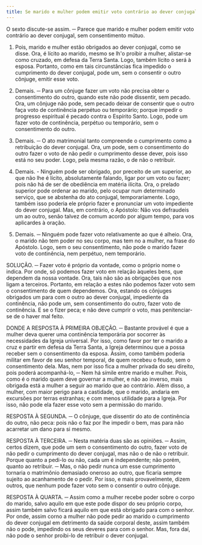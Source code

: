 ```yaml
---
title: Se marido e mulher podem emitir voto contrário ao dever conjugal sem consentimento mútuo
---
```


O sexto discute-se assim. ─ Parece que marido e mulher podem emitir voto contrário ao dever conjugal, sem consentimento mútuo.  

1. Pois, marido e mulher estão obrigados ao dever conjugal, como se disse. Ora, é lícito ao marido, mesmo se lh'o proibir a mulher, alistar-se como cruzado, em defesa da Terra Santa. Logo, também lícito o será à esposa. Portanto, como em tais circunstâncias fica impedido o cumprimento do dever conjugal, pode um, sem o consentir o outro cônjuge, emitir esse voto. 

2. Demais. ─ Para um cônjuge fazer um voto não precisa obter o consentimento do outro, quando este não pode dissentir, sem pecado. Ora, um cônjuge não pode, sem pecado deixar de consentir que o outro faça voto de continência perpétuo ou temporário; porque impedir o progresso espiritual é pecado contra o Espírito Santo. Logo, pode um fazer voto de continência, perpétuo ou temporário, sem o consentimento do outro.  

3. Demais. ─ O ato matrimonial tanto compreende o cumprimento como a retribuição do dever conjugal. Ora, um pode, sem o consentimento do outro fazer o voto de não pedir o cumprimento desse dever, pois isso está no seu poder. Logo, pela mesma razão, o de não o retribuir.  

4. Demais. - Ninguém pode ser obrigado, por preceito de um superior, ao que não lhe é lícito, absolutamente falando, ligar por um voto ou fazer; pois não há de ser de obediência em matéria ilícita. Ora, o prelado superior pode ordenar ao marido, pelo ocupar num determinado serviço, que se abstenha do ato conjugal, temporariamente. Logo, também isso poderia ele próprio fazer e pronunciar um voto impediente do dever conjugal.  Mas, em contrário, o Apóstolo: Não vos defraudeis um ao outro, senão talvez de comum acordo por algum tempo, para vos aplicardes à oração.  

2. Demais. ─ Ninguém pode fazer voto relativamente ao que é alheio. Ora, o marido não tem poder no seu corpo, mas tem no a mulher, na frase do Apóstolo. Logo, sem o seu consentimento, não pode o marido fazer voto de continência, nem perpétuo, nem temporário.  

SOLUÇÃO. ─ Fazer voto é próprio da vontade, como o próprio nome o indica. Por onde, só podemos fazer voto em relação àqueles bens, que dependem da nossa vontade. Ora, tais não são as obrigações que nos ligam a terceiros. Portanto, em relação a estes não podemos fazer voto sem o consentimento de quem dependemos. Ora, estando os cônjuges obrigados um para com o outro ao dever conjugal, impediente da continência, não pode um, sem consentimento do outro, fazer voto de continência. E se o fizer peca; e não deve cumprir o voto, mas penitenciar-se de o haver mal feito.  

DONDE A RESPOSTA À PRIMEIRA OBJEÇÃO. ─ Bastante provável é que a mulher deva querer uma continência temporária por socorrer às necessidades da Igreja universal. Por isso, como favor por ter o marido a cruz e partir em defesa da Terra Santa, a Igreja determinou que a possa receber sem o consentimento da esposa. Assim, como também poderia militar em favor de seu senhor temporal, de quem recebeu o feudo, sem o consentimento dela. Mas, nem por isso fica a mulher privada do seu direito, pois poderá acompanhá-lo, ─ Nem há símile entre marido e mulher. Pois, como é o marido quem deve governar a mulher, e não ao inverso, mais obrigada está a mulher a seguir ao marido que ao contrário. Além disso, a mulher, com maior perigo para a castidade, que o marido, andaria em excursões por terras estranhas; e com menos utilidade para a Igreja. Por isso, não pode ela fazer esse voto sem a permissão do marido.  

RESPOSTA À SEGUNDA. ─ O cônjuge, que dissentir do ato de continência do outro, não peca: pois não o faz por lhe impedir o bem, mas para não acarretar um dano para si mesmo.  

RESPOSTA À TERCEIRA. ─ Nesta matéria duas são as opiniões. ─ Assim, certos dizem, que pode um sem o consentimento do outro, fazer voto de não pedir o cumprimento do dever conjugal, mas não o de não o retribuir. Porque quanto a pedi-lo ou não, cada um é independente; não porém, quanto ao retribuir. ─ Mas, o não pedir nunca um esse cumprimento tornaria o matrimônio demasiado oneroso ao outro, que ficaria sempre sujeito ao acanhamento de o pedir. Por isso, e mais provavelmente, dizem outros, que nenhum pode fazer voto sem o consentir o outro cônjuge. 

RESPOSTA À QUARTA. ─ Assim como a mulher recebe poder sobre o corpo do marido, salvo aquilo em que este pode dispor do seu próprio corpo, assim também salvo ficará aquilo em que está obrigado para com o senhor. Por onde, assim corno a mulher não pode pedir ao marido o cumprimento do dever conjugal em detrimento da saúde corporal deste, assim também não o pode, impedindo os seus deveres para com o senhor. Mas, fora daí, não pode o senhor proibi-lo de retribuir o dever conjugal.